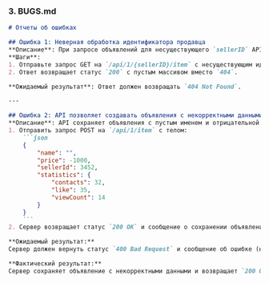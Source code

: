 ### 3. BUGS.md

```markdown
# Отчеты об ошибках

## Ошибка 1: Неверная обработка идентификатора продавца
**Описание**: При запросе объявлений для несуществующего `sellerID` API возвращает `200 OK` вместо `404 Not Found`.
**Шаги**:
1. Отправьте запрос GET на `/api/1/{sellerID}/item` с несуществующим идентификатором продавца.
2. Ответ возвращает статус `200` с пустым массивом вместо `404`.

**Ожидаемый результат**: Ответ должен возвращать `404 Not Found`.

---

## Ошибка 2: API позволяет создавать объявления с некорректными данными
**Описание**: API сохраняет объявления с пустым именем и отрицательной ценой, что не должно происходить.
1. Отправить запрос POST на `/api/1/item` с телом:
    ```json
    {
        "name": "",
        "price": -1000,
        "sellerId": 3452,
        "statistics": {
            "contacts": 32,
            "like": 35,
            "viewCount": 14
        }
    }
    ```
2. Сервер возвращает статус `200 OK` и сообщение о сохранении объявления.

**Ожидаемый результат:**
Сервер должен вернуть статус `400 Bad Request` и сообщение об ошибке (например, "Invalid request data"), если в теле запроса есть пустое имя или отрицательная цена.

**Фактический результат:**
Сервер сохраняет объявление с некорректными данными и возвращает `200 OK`.
